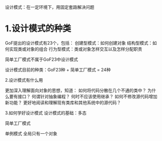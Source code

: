 设计模式：在一定环境下，用固定套路解决问题

# 1.设计模式的种类


GoF提出的设计模式有23个，包括：
创建型模式：如何创建对象
结构型模式：如何实现类或对象的组合
行为型模式：类或对象怎样交互以及怎样分配职责

简单工厂模式不属于GoF23中设计模式

设计模式目前的种类：GoF23种 + 简单工厂模式 = 24种

2.设计模式有什么用

更加深入理解面向对象的思想，知道：
如何将代码分散在几个不通的类中？
为什么要有接口？
何谓针对抽象编程？
何时不应该使用继承？
如何不修改源代码增加新功能？
更好地阅读和理解现有类库和其他系统中的源代码？

3.如何学好设计模式
设计模式的基础：多态



简单工厂模式



单例模式
全局只有一个对象











































